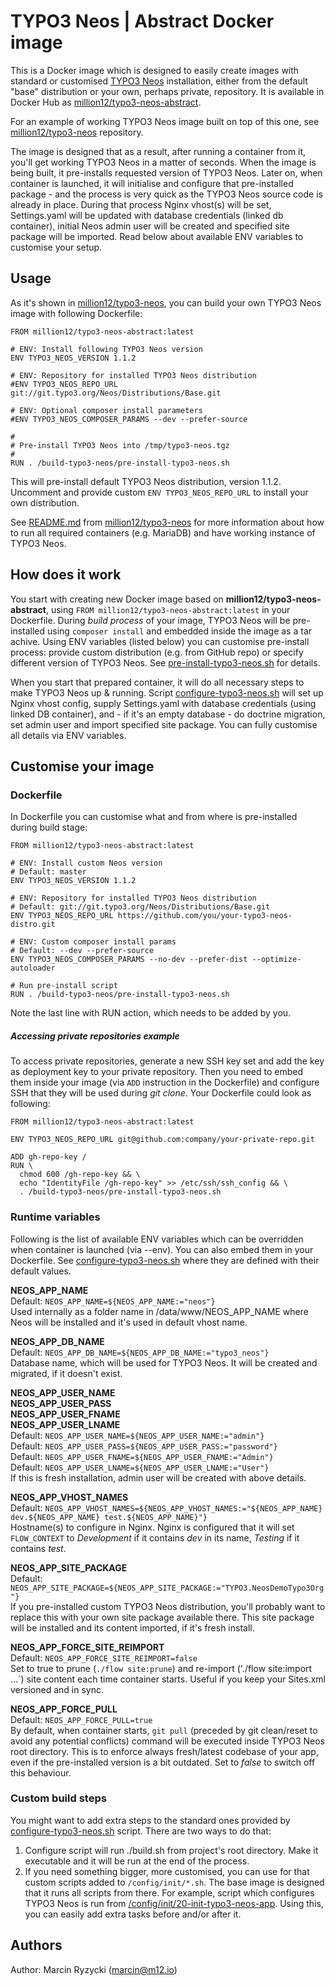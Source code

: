 # TYPO3 Neos | Abstract Docker image

This is a Docker image which is designed to easily create images with standard or customised [TYPO3 Neos](http://neos.typo3.org/) installation, either from the default "base" distribution or your own, perhaps private, repository. It is available in Docker Hub as [million12/typo3-neos-abstract](https://registry.hub.docker.com/u/million12/typo3-neos-abstract).

For an example of working TYPO3 Neos image built on top of this one, see [million12/typo3-neos](https://registry.hub.docker.com/u/million12/typo3-neos) repository.

The image is designed that as a result, after running a container from it, you'll get working TYPO3 Neos in a matter of seconds. When the image is being built, it pre-installs requested version of TYPO3 Neos. Later on, when container is launched, it will initialise and configure that pre-installed package - and the process is very quick as the TYPO3 Neos source code is already in place. During that process Nginx vhost(s) will be set, Settings.yaml will be updated with database credentials (linked db container), initial Neos admin user will be created and specified site package will be imported. Read below about available ENV variables to customise your setup.

## Usage

As it's shown in [million12/typo3-neos](https://github.com/million12/docker-typo3-neos), you can build your own TYPO3 Neos image with following Dockerfile:

```
FROM million12/typo3-neos-abstract:latest

# ENV: Install following TYPO3 Neos version
ENV TYPO3_NEOS_VERSION 1.1.2

# ENV: Repository for installed TYPO3 Neos distribution 
#ENV TYPO3_NEOS_REPO_URL git://git.typo3.org/Neos/Distributions/Base.git

# ENV: Optional composer install parameters
#ENV TYPO3_NEOS_COMPOSER_PARAMS --dev --prefer-source

#
# Pre-install TYPO3 Neos into /tmp/typo3-neos.tgz
#
RUN . /build-typo3-neos/pre-install-typo3-neos.sh
```

This will pre-install default TYPO3 Neos distribution, version 1.1.2. Uncomment and provide custom `ENV TYPO3_NEOS_REPO_URL` to install your own distribution.

See [README.md](https://github.com/million12/docker-typo3-neos/README.md) from [million12/typo3-neos](https://github.com/million12/docker-typo3-neos) for more information about how to run all required containers (e.g. MariaDB) and have working instance of TYPO3 Neos.


## How does it work

You start with creating new Docker image based on **million12/typo3-neos-abstract**, using `FROM million12/typo3-neos-abstract:latest` in your Dockerfile. During *build process* of your image, TYPO3 Neos will be pre-installed using `composer install` and embedded inside the image as a tar achive. Using ENV variables (listed below) you can customise pre-install process: provide custom distribution (e.g. from GitHub repo) or specify different version of TYPO3 Neos. See [pre-install-typo3-neos.sh](container-files/build-typo3-neos/pre-install-typo3-neos.sh) for details. 

When you start that prepared container, it will do all necessary steps to make TYPO3 Neos up & running. Script [configure-typo3-neos.sh](container-files/build-typo3-neos/configure-typo3-neos.sh) will set up Nginx vhost config, supply Settings.yaml with database credentials (using linked DB container), and - if it's an empty database - do doctrine migration, set admin user and import specified site package. You can fully customise all details via ENV variables.

## Customise your image

### Dockerfile

In Dockerfile you can customise what and from where is pre-installed during build stage:   
```
FROM million12/typo3-neos-abstract:latest

# ENV: Install custom Neos version
# Default: master
ENV TYPO3_NEOS_VERSION 1.1.2

# ENV: Repository for installed TYPO3 Neos distribution
# Default: git://git.typo3.org/Neos/Distributions/Base.git
ENV TYPO3_NEOS_REPO_URL https://github.com/you/your-typo3-neos-distro.git

# ENV: Custom composer install params
# Default: --dev --prefer-source
ENV TYPO3_NEOS_COMPOSER_PARAMS --no-dev --prefer-dist --optimize-autoloader

# Run pre-install script
RUN . /build-typo3-neos/pre-install-typo3-neos.sh
```

Note the last line with RUN action, which needs to be added by you.

##### Accessing private repositories example

To access private repositories, generate a new SSH key set and add the key as deployment key to your private repository. Then you need to embed them inside your image (via `ADD` instruction in the Dockerfile) and configure SSH that they will be used during *git clone*. Your Dockerfile could look as following:
 
```
FROM million12/typo3-neos-abstract:latest

ENV TYPO3_NEOS_REPO_URL git@github.com:company/your-private-repo.git

ADD gh-repo-key /
RUN \
  chmod 600 /gh-repo-key && \
  echo "IdentityFile /gh-repo-key" >> /etc/ssh/ssh_config && \
  . /build-typo3-neos/pre-install-typo3-neos.sh
```

### Runtime variables

Following is the list of available ENV variables which can be overridden when container is launched (via --env). You can also embed them in your Dockerfile. See [configure-typo3-neos.sh](container-files/build-typo3-neos/configure-typo3-neos.sh) where they are defined with their default values. 

**NEOS_APP_NAME**  
Default: `NEOS_APP_NAME=${NEOS_APP_NAME:="neos"}`  
Used internally as a folder name in /data/www/NEOS_APP_NAME where Neos will be installed and it's used in default vhost name.

**NEOS_APP_DB_NAME**  
Default: `NEOS_APP_DB_NAME=${NEOS_APP_DB_NAME:="typo3_neos"}`  
Database name, which will be used for TYPO3 Neos. It will be created and migrated, if it doesn't exist.

**NEOS_APP_USER_NAME**  
**NEOS_APP_USER_PASS**  
**NEOS_APP_USER_FNAME**  
**NEOS_APP_USER_LNAME**  
Default: `NEOS_APP_USER_NAME=${NEOS_APP_USER_NAME:="admin"}`  
Default: `NEOS_APP_USER_PASS=${NEOS_APP_USER_PASS:="password"}`  
Default: `NEOS_APP_USER_FNAME=${NEOS_APP_USER_FNAME:="Admin"}`  
Default: `NEOS_APP_USER_LNAME=${NEOS_APP_USER_LNAME:="User"}`  
If this is fresh installation, admin user will be created with above details.

**NEOS_APP_VHOST_NAMES**  
Default: `NEOS_APP_VHOST_NAMES=${NEOS_APP_VHOST_NAMES:="${NEOS_APP_NAME} dev.${NEOS_APP_NAME} test.${NEOS_APP_NAME}"}`  
Hostname(s) to configure in Nginx. Nginx is configured that it will set `FLOW_CONTEXT` to *Development* if it contains *dev* in its name, *Testing* if it contains *test*.

**NEOS_APP_SITE_PACKAGE**  
Default: `NEOS_APP_SITE_PACKAGE=${NEOS_APP_SITE_PACKAGE:="TYPO3.NeosDemoTypo3Org"}`  
If you pre-installed custom TYPO3 Neos distribution, you'll probably want to replace this with your own site package available there. This site package will be installed and its content imported, if it's fresh install.

**NEOS_APP_FORCE_SITE_REIMPORT**  
Default: `NEOS_APP_FORCE_SITE_REIMPORT=false`  
Set to true to prune (`./flow site:prune`) and re-import ('./flow site:import ...`) site content each time container starts. Useful if you keep your Sites.xml versioned and in sync.

**NEOS_APP_FORCE_PULL**  
Default: `NEOS_APP_FORCE_PULL=true`  
By default, when container starts, `git pull` (preceded by git clean/reset to avoid any potential conflicts) command will be executed inside TYPO3 Neos root directory. This is to enforce always fresh/latest codebase of your app, even if the pre-installed version is a bit outdated. Set to *false* to switch off this behaviour.


### Custom build steps

You might want to add extra steps to the standard ones provided by [configure-typo3-neos.sh](container-files/build-typo3-neos/configure-typo3-neos.sh) script. There are two ways to do that:

1. Configure script will run ./build.sh from project's root directory. Make it executable and it will be run at the end of the process.
2. If you need something bigger, more customised, you can use for that custom scripts added to `/config/init/*.sh`. The base image is designed that it runs all scripts from there. For example, script which configures TYPO3 Neos is run from [/config/init/20-init-typo3-neos-app](config/init/20-init-typo3-neos-app). Using this, you can easily add extra tasks before and/or after it.


## Authors

Author: Marcin Ryzycki (<marcin@m12.io>)  
